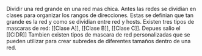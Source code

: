 Dividir una red grande en una red mas chica.
Antes las redes se dividian en clases para organizar los rangos de direcciones. Estas se definian que tan grande es la red y como se dividian entre red y hosts.
Existen tres tipos de mascaras de red: [[Clase A]], [[Clase B]], [[Clase C]].
Depues salio el [[CIDR]]
Tambien existen tipos de mascara de red personalizadas que se pueden utilizar para crear subredes de diferentes tamaños dentro de una red.
